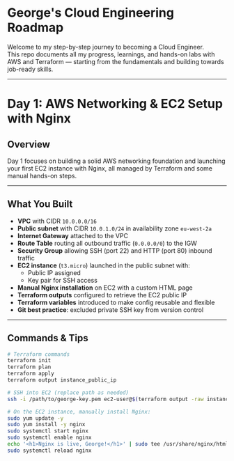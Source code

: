 # George's Cloud Engineering Roadmap

Welcome to my step-by-step journey to becoming a Cloud Engineer.  
This repo documents all my progress, learnings, and hands-on labs with AWS and Terraform — starting from the fundamentals and building towards job-ready skills.

---

# Day 1: AWS Networking & EC2 Setup with Nginx

## Overview

Day 1 focuses on building a solid AWS networking foundation and launching your first EC2 instance with Nginx, all managed by Terraform and some manual hands-on steps.

---

## What You Built

- **VPC** with CIDR `10.0.0.0/16`  
- **Public subnet** with CIDR `10.0.1.0/24` in availability zone `eu-west-2a`  
- **Internet Gateway** attached to the VPC  
- **Route Table** routing all outbound traffic (`0.0.0.0/0`) to the IGW  
- **Security Group** allowing SSH (port 22) and HTTP (port 80) inbound traffic  
- **EC2 instance** (`t3.micro`) launched in the public subnet with:  
  - Public IP assigned  
  - Key pair for SSH access  
- **Manual Nginx installation** on EC2 with a custom HTML page  
- **Terraform outputs** configured to retrieve the EC2 public IP  
- **Terraform variables** introduced to make config reusable and flexible  
- **Git best practice**: excluded private SSH key from version control

---

## Commands & Tips

```bash
# Terraform commands
terraform init
terraform plan
terraform apply
terraform output instance_public_ip

# SSH into EC2 (replace path as needed)
ssh -i /path/to/george-key.pem ec2-user@$(terraform output -raw instance_public_ip)

# On the EC2 instance, manually install Nginx:
sudo yum update -y
sudo yum install -y nginx
sudo systemctl start nginx
sudo systemctl enable nginx
echo '<h1>Nginx is live, George!</h1>' | sudo tee /usr/share/nginx/html/index.html
sudo systemctl reload nginx